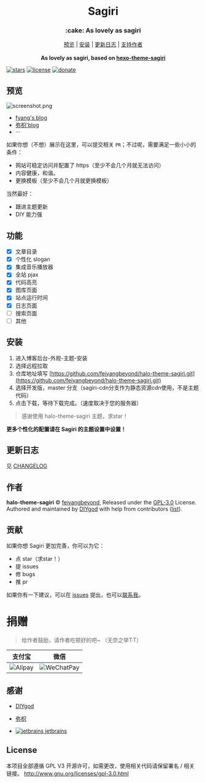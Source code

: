 <h1 align="center">Sagiri</h1>
<h3 align="center">:cake: As lovely as sagiri</h3>

<p align="center">
  <a href="http://121.36.59.167:8090/">预览</a> | <a href="#安装">安装</a> | <a href="https://blog.tsxygfy.cn/s/changelog.html">更新日志</a> | <a href="#贡献">支持作者</a>
  <br />
  <br />
    <b>As lovely as sagiri, based on <a href="https://github.com/DIYgod/hexo-theme-sagiri">hexo-theme-sagiri</a></b></p>
    
[![stars](https://flat.badgen.net/github/stars/feiyangbeyond/halo-theme-sagiri?icon=github)](https://github.com/feiyangbeyond/halo-theme-sagiri) [![license](https://img.shields.io/badge/license-GPL%203-blue.svg?style=flat-square)](https://github.com/feiyangbeyond/halo-theme-sagiri/blob/master/LICENSE) [![donate](https://img.shields.io/badge/$-donate-ff69b4.svg?style=flat-square)](https://github.com/feiyangbeyond/halo-theme-sagiri#donate)

## 预览

![screenshot.png](https://cdn.jsdelivr.net/gh/feiyangbeyond/halo-theme-sagiri@sagiri-cdn/screenshot.png)


- [fyang's blog](http://121.36.59.167:8090/)
- [弥枳'blog](https://blog.coor.top)
- ···

如果你想（不想）展示在这里，可以提交相关 `PR`；不过呢，需要满足一些小小的条件：

- 网站可稳定访问并配置了 https（至少不会几个月就无法访问）
- 内容健康，和谐。
- 更换模板（至少不会几个月就更换模板）

当然最好：

- 跟进主题更新
- DIY 能力强

## 功能

- [x] 文章目录
- [x] 个性化 slogan
- [x] 集成音乐播放器
- [x] 全站 pjax
- [x] 代码高亮
- [x] 图库页面
- [x] 站点运行时间
- [x] 日志页面
- [ ] 搜索页面
- [ ] 其他

## 安装

1. 进入博客后台-外观-主题-安装
2. 选择远程拉取
3. 仓库地址填写 [https://github.com/feiyangbeyond/halo-theme-sagiri.git](https://github.com/feiyangbeyond/halo-theme-sagiri.git)
4. 选择开发版，master 分支（sagiri-cdn分支作为静态资源cdn使用，不是主题代码） 
5. 点击下载，等待下载完成。（速度取决于您的服务器）
> 感谢使用 halo-theme-sagiri 主题，求star！

**更多个性化的配置请在 Sagiri 的主题设置中设置！**

## 更新日志

见 [CHANGELOG](http://121.36.59.167:8090/s/changelog.html)

## 作者

**halo-theme-sagiri** © [feiyangbeyond](https://github.com/feiyangbeyond), Released under the [GPL-3.0](./LICENSE) License.<br>
Authored and maintained by [DIYgod](https://diygod.me) with help from contributors ([list](https://github.com/feiyangbeyond/halo-theme-sagiri/contributors)).

## 贡献

如果你想 Sagiri 更加完善，你可以为它：

- 点 star（求star！）
- 提 issues
- 修 bugs
- 推 pr

如果你有一下建议，可以在 [issues](https://github.com/feiyangbeyond/halo-theme-sagiri/issues) 提出，也可以[联系我](https://blog.tsxygfy.cn)。

# 捐赠

> 给作者鼓励，请作者吃顿好的吧~ （无奈之举T·T）

支付宝 | 微信
------|------
![Alipay](https://blog.tsxygfy.cn/upload/2020/08/alipay-317a5fddf7b8475db280e344c8e2a666.JPG)|![WeChatPay](https://blog.tsxygfy.cn/upload/2020/08/wechatpay-8528c22c11274c66b02f784c2eb4846f.JPG)

## 感谢

- [DIYgod](https://diygod.me/)

- [弥枳](https://blog.coor.top/)

- [![jetbrains](https://www.jetbrains.com/favicon-32x32.png) jetbrains](https://www.jetbrains.com/?from=halo-theme-sagiri)

## License

本项目全部遵循 GPL V3 开源许可，如需更改，使用相关代码请保留署名 / 相关链接。
http://www.gnu.org/licenses/gpl-3.0.html
